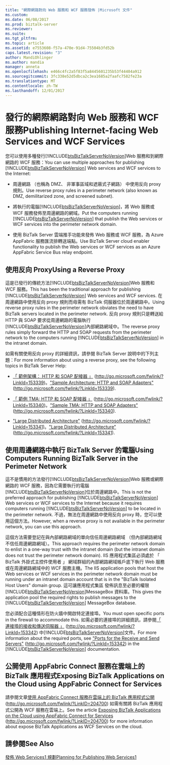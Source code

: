 ```yaml
---
title: "網際網路對向 Web 服務和 WCF 服務發佈 |Microsoft 文件"
ms.custom: 
ms.date: 06/08/2017
ms.prod: biztalk-server
ms.reviewer: 
ms.suite: 
ms.tgt_pltfrm: 
ms.topic: article
ms.assetid: e7553608-f57a-470e-91d4-75504b3fd52b
caps.latest.revision: "3"
author: MandiOhlinger
ms.author: mandia
manager: anneta
ms.openlocfilehash: e466c4fc2a5f83f5a8445601235b53f44404a912
ms.sourcegitcommit: 3fc338e52d5dbca2c3ea1685a2faafc7582fe23a
ms.translationtype: MT
ms.contentlocale: zh-TW
ms.lasthandoff: 12/01/2017
---
```

# <a name="publishing-internet-facing-web-services-and-wcf-services"></a><span data-ttu-id="6b210-102">發行的網際網路對向 Web 服務和 WCF 服務</span><span class="sxs-lookup"><span data-stu-id="6b210-102">Publishing Internet-facing Web Services and WCF Services</span></span>
<span data-ttu-id="6b210-103">您可以使用多種發行[!INCLUDE[btsBizTalkServerNoVersion](../includes/btsbiztalkservernoversion-md.md)]Web 服務和到網際網路的 WCF 服務：</span><span class="sxs-lookup"><span data-stu-id="6b210-103">You can use multiple approaches for publishing [!INCLUDE[btsBizTalkServerNoVersion](../includes/btsbiztalkservernoversion-md.md)] Web services and WCF services to the Internet:</span></span>  
  
-   <span data-ttu-id="6b210-104">周邊網路 （也稱為 DMZ、 非軍事區域和遮蔽式子網路） 中使用反向 proxy 規則。</span><span class="sxs-lookup"><span data-stu-id="6b210-104">Use reverse proxy rules in a perimeter network (also known as DMZ, demilitarized zone, and screened subnet).</span></span>  
  
-   <span data-ttu-id="6b210-105">將執行的電腦[!INCLUDE[btsBizTalkServerNoVersion](../includes/btsbiztalkservernoversion-md.md)]，將 Web 服務或 WCF 服務發佈至周邊網路的網域。</span><span class="sxs-lookup"><span data-stu-id="6b210-105">Put the computers running [!INCLUDE[btsBizTalkServerNoVersion](../includes/btsbiztalkservernoversion-md.md)] that publish the Web services or WCF services into the perimeter network domain.</span></span>  
  
-   <span data-ttu-id="6b210-106">使用 BizTalk Server 雲端推手功能來發佈 Web 服務或 WCF 服務，為 Azure AppFabric 服務匯流排轉送端點。</span><span class="sxs-lookup"><span data-stu-id="6b210-106">Use BizTalk Server cloud enabler functionality to publish the Web services or WCF services as an Azure AppFabric Service Bus relay endpoint.</span></span>  
  
## <a name="using-a-reverse-proxy"></a><span data-ttu-id="6b210-107">使用反向 Proxy</span><span class="sxs-lookup"><span data-stu-id="6b210-107">Using a Reverse Proxy</span></span>  
 <span data-ttu-id="6b210-108">這是已發行的傳統方法[!INCLUDE[btsBizTalkServerNoVersion](../includes/btsbiztalkservernoversion-md.md)]Web 服務和 WCF 服務。</span><span class="sxs-lookup"><span data-stu-id="6b210-108">This has been the traditional approach for publishing [!INCLUDE[btsBizTalkServerNoVersion](../includes/btsbiztalkservernoversion-md.md)] Web services and WCF services.</span></span> <span data-ttu-id="6b210-109">在周邊網路中使用反向 proxy 規則而毋需有 BizTalk 伺服器位於周邊網路中。</span><span class="sxs-lookup"><span data-stu-id="6b210-109">Using reverse proxy rules in the perimeter network obviates the need to have BizTalk servers located in the perimeter network.</span></span> <span data-ttu-id="6b210-110">反向 proxy 規則只是轉送給 HTTP 與 SOAP 要求從周邊網路的電腦執行[!INCLUDE[btsBizTalkServerNoVersion](../includes/btsbiztalkservernoversion-md.md)]內部網路網域中。</span><span class="sxs-lookup"><span data-stu-id="6b210-110">The reverse proxy rules simply forward the HTTP and SOAP requests from the perimeter network to the computers running [!INCLUDE[btsBizTalkServerNoVersion](../includes/btsbiztalkservernoversion-md.md)] in the intranet domain.</span></span>  
  
 <span data-ttu-id="6b210-111">如需有關使用反向 proxy 的詳細資訊，請參閱 BizTalk Server 說明中的下列主題：</span><span class="sxs-lookup"><span data-stu-id="6b210-111">For more information about using a reverse proxy, see the following topics in BizTalk Server Help:</span></span>  
  
-   <span data-ttu-id="6b210-112">[「 範例架構： HTTP 和 SOAP 配接器 」](http://go.microsoft.com/fwlink/?LinkId=153339) (http://go.microsoft.com/fwlink/?LinkId=153339)。</span><span class="sxs-lookup"><span data-stu-id="6b210-112">["Sample Architecture: HTTP and SOAP Adapters"](http://go.microsoft.com/fwlink/?LinkId=153339) (http://go.microsoft.com/fwlink/?LinkId=153339).</span></span>  
  
-   <span data-ttu-id="6b210-113">[「 範例 TMA: HTTP 和 SOAP 配接器 」](http://go.microsoft.com/fwlink/?LinkId=153340) (http://go.microsoft.com/fwlink/?LinkId=153340)。</span><span class="sxs-lookup"><span data-stu-id="6b210-113">["Sample TMA: HTTP and SOAP Adapters"](http://go.microsoft.com/fwlink/?LinkId=153340) (http://go.microsoft.com/fwlink/?LinkId=153340).</span></span>  
  
-   <span data-ttu-id="6b210-114">["Large Distributed Architecture"](http://go.microsoft.com/fwlink/?LinkId=153341) (http://go.microsoft.com/fwlink/?LinkId=153341)。</span><span class="sxs-lookup"><span data-stu-id="6b210-114">["Large Distributed Architecture"](http://go.microsoft.com/fwlink/?LinkId=153341) (http://go.microsoft.com/fwlink/?LinkId=153341).</span></span>  
  
## <a name="using-computers-running-biztalk-server-in-the-perimeter-network"></a><span data-ttu-id="6b210-115">使用周邊網路中執行 BizTalk Server 的電腦</span><span class="sxs-lookup"><span data-stu-id="6b210-115">Using Computers Running BizTalk Server in the Perimeter Network</span></span>  
 <span data-ttu-id="6b210-116">這不是慣用的方法發行[!INCLUDE[btsBizTalkServerNoVersion](../includes/btsbiztalkservernoversion-md.md)]Web 服務或網際網路的 WCF 服務，因為它需要執行的電腦[!INCLUDE[btsBizTalkServerNoVersion](../includes/btsbiztalkservernoversion-md.md)]位於周邊網路中。</span><span class="sxs-lookup"><span data-stu-id="6b210-116">This is not the preferred approach for publishing [!INCLUDE[btsBizTalkServerNoVersion](../includes/btsbiztalkservernoversion-md.md)] Web services or WCF services to the Internet because it requires computers running [!INCLUDE[btsBizTalkServerNoVersion](../includes/btsbiztalkservernoversion-md.md)] to be located in the perimeter network.</span></span> <span data-ttu-id="6b210-117">不過，無法在周邊網路中使用反向 proxy 時，您可以使用這個方法。</span><span class="sxs-lookup"><span data-stu-id="6b210-117">However, when a reverse proxy is not available in the perimeter network, you can use this approach.</span></span>  
  
 <span data-ttu-id="6b210-118">這個方法需要登記在與內部網路網域的單向信任周邊網路網域 （但內部網路網域不信任周邊網路網域）。</span><span class="sxs-lookup"><span data-stu-id="6b210-118">This approach requires the perimeter network domain to enlist in a one-way trust with the intranet domain (but the intranet domain does not trust the perimeter network domain).</span></span> <span data-ttu-id="6b210-119">IIS 應用程式集區必須處於 「 BizTalk 外掛式主控件使用者 」 網域群組的內部網路網域帳戶底下執行 Web 服務或在周邊網路網域中的 WCF 服務主機。</span><span class="sxs-lookup"><span data-stu-id="6b210-119">The IIS application pools that host the Web services or WCF services in the perimeter network domain must be running under an intranet domain account that is in the "BizTalk Isolated Host Users" domain group.</span></span> <span data-ttu-id="6b210-120">這可讓應用程式集區 發佈訊息至必要的權限[!INCLUDE[btsBizTalkServerNoVersion](../includes/btsbiztalkservernoversion-md.md)]MessageBox 資料庫。</span><span class="sxs-lookup"><span data-stu-id="6b210-120">This gives the application pool the required rights to publish messages to the [!INCLUDE[btsBizTalkServerNoVersion](../includes/btsbiztalkservernoversion-md.md)] MessageBox database.</span></span>  
  
 <span data-ttu-id="6b210-121">您必須配合這種情形在防火牆中開啟特定連接埠。</span><span class="sxs-lookup"><span data-stu-id="6b210-121">You must open specific ports in the firewall to accommodate this.</span></span> <span data-ttu-id="6b210-122">如需必要的連接埠的詳細資訊，請參閱[「 連接埠的接收和傳送伺服器 」](http://go.microsoft.com/fwlink/?LinkId=153342) (http://go.microsoft.com/fwlink/?LinkId=153342) 中[!INCLUDE[btsBizTalkServerNoVersion](../includes/btsbiztalkservernoversion-md.md)]文件。</span><span class="sxs-lookup"><span data-stu-id="6b210-122">For more information about the required ports, see ["Ports for the Receive and Send Servers"](http://go.microsoft.com/fwlink/?LinkId=153342) (http://go.microsoft.com/fwlink/?LinkId=153342) in the [!INCLUDE[btsBizTalkServerNoVersion](../includes/btsbiztalkservernoversion-md.md)] documentation.</span></span>  
  
## <a name="exposing-biztalk-applications-on-the-cloud-using-appfabric-connect-for-services"></a><span data-ttu-id="6b210-123">公開使用 AppFabric Connect 服務在雲端上的 BizTalk 應用程式</span><span class="sxs-lookup"><span data-stu-id="6b210-123">Exposing BizTalk Applications on the Cloud using AppFabric Connect for Services</span></span>  
 <span data-ttu-id="6b210-124">請參閱文章[使用 AppFabric Connect 服務在雲端上的 BizTalk 應用程式公開](http://go.microsoft.com/fwlink/?LinkID=204700)(http://go.microsoft.com/fwlink/?LinkID=204700) 如需有關將 BizTalk 應用程式公開為 WCF 服務在雲端上。</span><span class="sxs-lookup"><span data-stu-id="6b210-124">See the article [Exposing BizTalk Applications on the Cloud using AppFabric Connect for Services](http://go.microsoft.com/fwlink/?LinkID=204700) (http://go.microsoft.com/fwlink/?LinkID=204700) for more information about expose BizTalk Applications as WCF Services on the cloud.</span></span>  
  
## <a name="see-also"></a><span data-ttu-id="6b210-125">請參閱</span><span class="sxs-lookup"><span data-stu-id="6b210-125">See Also</span></span>  
 [<span data-ttu-id="6b210-126">發佈 Web Services1 規劃</span><span class="sxs-lookup"><span data-stu-id="6b210-126">Planning for Publishing Web Services1</span></span>](../technical-guides/planning-for-publishing-web-services1.md)
